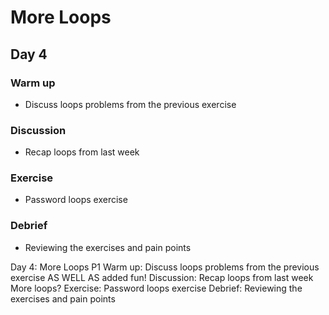 # More Loops
## Day 4

### Warm up
* Discuss loops problems from the previous exercise

### Discussion
* Recap loops from last week

### Exercise
* Password loops exercise

### Debrief
* Reviewing the exercises and pain points

Day 4: More Loops P1
Warm up:
Discuss loops problems from the previous exercise AS WELL AS added fun!
Discussion:
Recap loops from last week
More loops?
Exercise:
Password loops exercise
Debrief:
Reviewing the exercises and pain points
